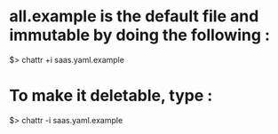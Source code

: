 # all.example is the default file and immutable by doing the following :
$> chattr +i saas.yaml.example

# To make it deletable, type :
$> chattr -i saas.yaml.example
